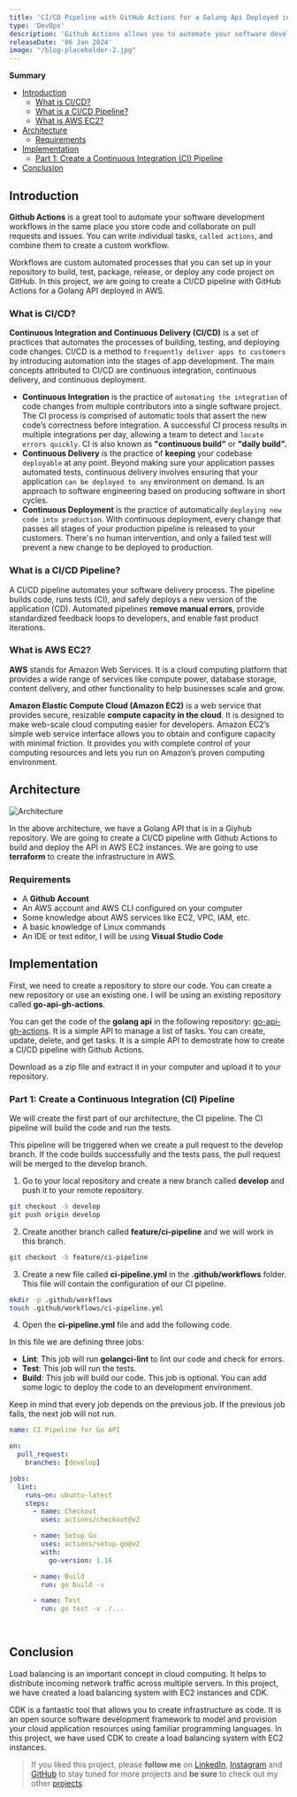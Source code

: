 ```yaml
---
title: 'CI/CD Pipeline with GitHub Actions for a Golang Api Deployed in AWS'
type: 'DevOps'
description: 'Github Actions allows you to automate your software development workflows in the same place you store code and collaborate on pull requests and issues. You can write individual tasks, called actions, and combine them to create a custom workflow. Workflows are custom automated processes that you can set up in your repository to build, test, package, release, or deploy any code project on GitHub. In this project, we are going to create a CI/CD pipeline with GitHub Actions for a Golang API deployed in AWS.'
releaseDate: '06 Jan 2024'
image: "/blog-placeholder-2.jpg"
---
```

**Summary**

- [Introduction](#introduction)
  - [What is CI/CD?](#what-is-cicd)
  - [What is a CI/CD Pipeline?](#what-is-a-cicd-pipeline)
  - [What is AWS EC2?](#what-is-aws-ec2)
- [Architecture](#architecture)
  - [Requirements](#requirements)
- [Implementation](#implementation)
  - [Part 1: Create a Continuous Integration (CI) Pipeline](#part-1-create-a-continuous-integration-ci-pipeline)
- [Conclusion](#conclusion)

## Introduction

**Github Actions** is a great tool to automate your software development workflows in the same place you store code and collaborate on pull requests and issues. You can write individual tasks, `called actions`, and combine them to create a custom workflow.

Workflows are custom automated processes that you can set up in your repository to build, test, package, release, or deploy any code project on GitHub. In this project, we are going to create a CI/CD pipeline with GitHub Actions for a Golang API deployed in AWS.

### What is CI/CD?

**Continuous Integration and Continuous Delivery (CI/CD)** is a set of practices that automates the processes of building, testing, and deploying code changes. CI/CD is a method to `frequently deliver apps to customers` by introducing automation into the stages of app development. The main concepts attributed to CI/CD are continuous integration, continuous delivery, and continuous deployment.

- **Continuous Integration** is the practice of `automating the integration` of code changes from multiple contributors into a single software project. The CI process is comprised of automatic tools that assert the new code’s correctness before integration. A successful CI process results in multiple integrations per day, allowing a team to detect and `locate errors quickly`. CI is also known as **"continuous build"** or **"daily build".**
- **Continuous Delivery** is the practice of **keeping** your codebase `deployable` at any point. Beyond making sure your application passes automated tests, continuous delivery involves ensuring that your application `can be deployed to any` environment on demand. Is an approach to software engineering based on producing software in short cycles.
- **Continuous Deployment** is the practice of automatically `deploying new code into production`. With continuous deployment, every change that passes all stages of your production pipeline is released to your customers. There's no human intervention, and only a failed test will prevent a new change to be deployed to production.

### What is a CI/CD Pipeline?

A CI/CD pipeline automates your software delivery process. The pipeline builds code, runs tests (CI), and safely deploys a new version of the application (CD). Automated pipelines **remove manual errors**, provide standardized feedback loops to developers, and enable fast product iterations.

### What is AWS EC2?

**AWS** stands for Amazon Web Services. It is a cloud computing platform that provides a wide range of services like compute power, database storage, content delivery, and other functionality to help businesses scale and grow.

**Amazon Elastic Compute Cloud (Amazon EC2)** is a web service that provides secure, resizable **compute capacity in the cloud**. It is designed to make web-scale cloud computing easier for developers. Amazon EC2’s simple web service interface allows you to obtain and configure capacity with minimal friction. It provides you with complete control of your computing resources and lets you run on Amazon’s proven computing environment.

## Architecture

![Architecture](/content/projects/load-balancing-aws/architecture.png)

In the above architecture, we have a Golang API that is in a Giyhub repository. We are going to create a CI/CD pipeline with Github Actions to build and deploy the API in AWS EC2 instances. We are going to use **terraform** to create the infrastructure in AWS.

### Requirements

- A **Github Account**
- An AWS account and AWS CLI configured on your computer
- Some knowledge about AWS services like EC2, VPC, IAM, etc.
- A basic knowledge of Linux commands
- An IDE or text editor, I will be using **Visual Studio Code**

## Implementation

First, we need to create a repository to store our code. You can create a new repository or use an existing one. I will be using an existing repository called **go-api-gh-actions**.

You can get the code of the **golang api** in the following repository: [go-api-gh-actions](https://github.com/Leninner/go-api-rest-gh-actions). It is a simple API to manage a list of tasks. You can create, update, delete, and get tasks. It is a simple API to demostrate how to create a CI/CD pipeline with Github Actions.

Download as a zip file and extract it in your computer and upload it to your repository.

### Part 1: Create a Continuous Integration (CI) Pipeline

We will create the first part of our architecture, the CI pipeline. The CI pipeline will build the code and run the tests. 

This pipeline will be triggered when we create a pull request to the develop branch. If the code builds successfully and the tests pass, the pull request will be merged to the develop branch.

1. Go to your local repository and create a new branch called **develop** and push it to your remote repository.

```bash
git checkout -b develop
git push origin develop
```

2. Create another branch called **feature/ci-pipeline** and we will work in this branch.

```bash
git checkout -b feature/ci-pipeline
```

3. Create a new file called **ci-pipeline.yml** in the **.github/workflows** folder. This file will contain the configuration of our CI pipeline.

```bash
mkdir -p .github/workflows
touch .github/workflows/ci-pipeline.yml
```

4. Open the **ci-pipeline.yml** file and add the following code.

In this file we are defining three jobs:

- **Lint**: This job will run **golangci-lint** to lint our code and check for errors.
- **Test**: This job will run the tests.
- **Build**: This job will build our code. This job is optional. You can add some logic to deploy the code to an development environment.

Keep in mind that every job depends on the previous job. If the previous job fails, the next job will not run.

```yaml
name: CI Pipeline for Go API

on:
  pull_request:
    branches: [develop]

jobs:
  lint:
    runs-on: ubuntu-latest
    steps:
      - name: Checkout
        uses: actions/checkout@v2

      - name: Setup Go
        uses: actions/setup-go@v2
        with:
          go-version: 1.16

      - name: Build
        run: go build -v

      - name: Test
        run: go test -v ./...

  
```

## Conclusion

Load balancing is an important concept in cloud computing. It helps to distribute incoming network traffic across multiple servers. In this project, we have created a load balancing system with EC2 instances and CDK.

CDK is a fantastic tool that allows you to create infrastructure as code. It is an open source software development framework to model and provision your cloud application resources using familiar programming languages. In this project, we have used CDK to create a load balancing system with EC2 instances.

> If you liked this project, please **follow me** on [LinkedIn](https://www.linkedin.com/in/leninner), [Instagram](https://www.instagram.com/leninner/) and [GitHub](https://www.github.com/leninner) to stay tuned for more projects and **be sure** to check out my other [projects](/projects).

